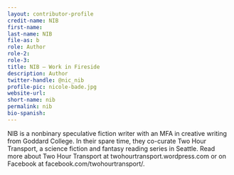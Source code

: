 ```yaml
---
layout: contributor-profile
credit-name: NIB 
first-name:
last-name: NIB
file-as: b
role: Author
role-2:
role-3:
title: NIB — Work in Fireside
description: Author
twitter-handle: @nic_nib
profile-pic: nicole-bade.jpg
website-url:
short-name: nib
permalink: nib
bio-spanish:
---
```

NIB is a nonbinary speculative fiction writer with an MFA in creative writing from Goddard College. In their spare time, they co-curate Two Hour Transport, a science fiction and fantasy reading series in Seattle. Read more about Two Hour Transport at twohourtransport.wordpress.com or on Facebook at facebook.com/twohourtransport/.

